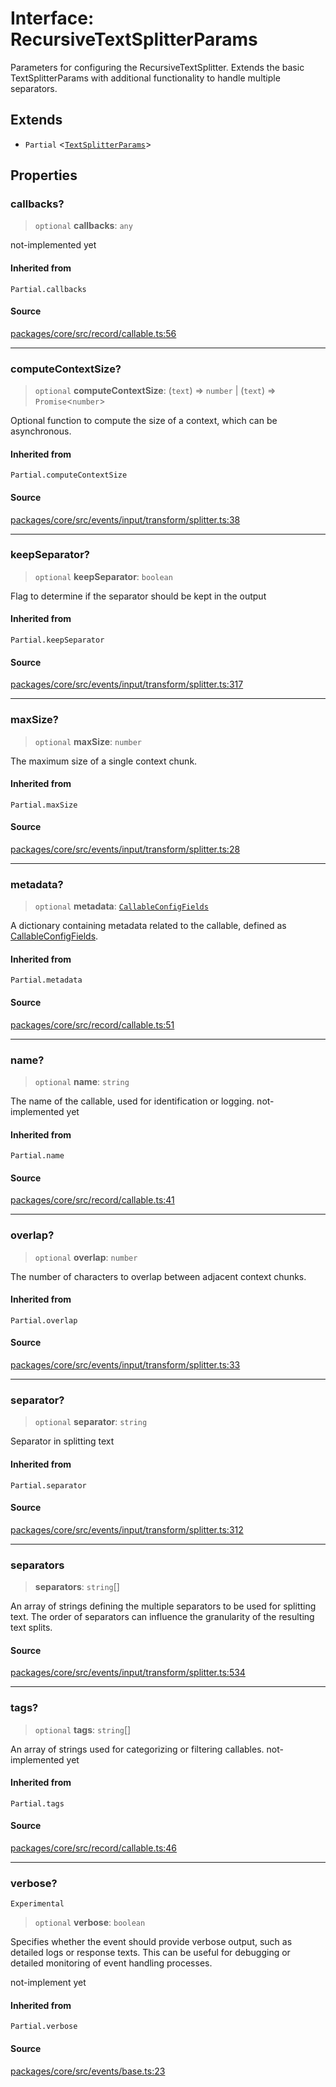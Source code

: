 # Interface: RecursiveTextSplitterParams

Parameters for configuring the RecursiveTextSplitter.
Extends the basic TextSplitterParams with additional functionality to handle multiple separators.

## Extends

- `Partial` \<[`TextSplitterParams`](TextSplitterParams.md)\>

## Properties

### callbacks?

> `optional` **callbacks**: `any`

not-implemented yet

#### Inherited from

`Partial.callbacks`

#### Source

[packages/core/src/record/callable.ts:56](https://github.com/VictorS67/encre/blob/42c3bddca4be2d23ad959c1c99381eefbf43789c/packages/core/src/record/callable.ts#L56)

***

### computeContextSize?

> `optional` **computeContextSize**: (`text`) => `number` \| (`text`) => `Promise`\<`number`\>

Optional function to compute the size of a context, which can be asynchronous.

#### Inherited from

`Partial.computeContextSize`

#### Source

[packages/core/src/events/input/transform/splitter.ts:38](https://github.com/VictorS67/encre/blob/42c3bddca4be2d23ad959c1c99381eefbf43789c/packages/core/src/events/input/transform/splitter.ts#L38)

***

### keepSeparator?

> `optional` **keepSeparator**: `boolean`

Flag to determine if the separator should be kept in the output

#### Inherited from

`Partial.keepSeparator`

#### Source

[packages/core/src/events/input/transform/splitter.ts:317](https://github.com/VictorS67/encre/blob/42c3bddca4be2d23ad959c1c99381eefbf43789c/packages/core/src/events/input/transform/splitter.ts#L317)

***

### maxSize?

> `optional` **maxSize**: `number`

The maximum size of a single context chunk.

#### Inherited from

`Partial.maxSize`

#### Source

[packages/core/src/events/input/transform/splitter.ts:28](https://github.com/VictorS67/encre/blob/42c3bddca4be2d23ad959c1c99381eefbf43789c/packages/core/src/events/input/transform/splitter.ts#L28)

***

### metadata?

> `optional` **metadata**: [`CallableConfigFields`](../../../../../record/callable/type-aliases/CallableConfigFields.md)

A dictionary containing metadata related to the callable, defined as [CallableConfigFields](../../../../../record/callable/type-aliases/CallableConfigFields.md).

#### Inherited from

`Partial.metadata`

#### Source

[packages/core/src/record/callable.ts:51](https://github.com/VictorS67/encre/blob/42c3bddca4be2d23ad959c1c99381eefbf43789c/packages/core/src/record/callable.ts#L51)

***

### name?

> `optional` **name**: `string`

The name of the callable, used for identification or logging. not-implemented yet

#### Inherited from

`Partial.name`

#### Source

[packages/core/src/record/callable.ts:41](https://github.com/VictorS67/encre/blob/42c3bddca4be2d23ad959c1c99381eefbf43789c/packages/core/src/record/callable.ts#L41)

***

### overlap?

> `optional` **overlap**: `number`

The number of characters to overlap between adjacent context chunks.

#### Inherited from

`Partial.overlap`

#### Source

[packages/core/src/events/input/transform/splitter.ts:33](https://github.com/VictorS67/encre/blob/42c3bddca4be2d23ad959c1c99381eefbf43789c/packages/core/src/events/input/transform/splitter.ts#L33)

***

### separator?

> `optional` **separator**: `string`

Separator in splitting text

#### Inherited from

`Partial.separator`

#### Source

[packages/core/src/events/input/transform/splitter.ts:312](https://github.com/VictorS67/encre/blob/42c3bddca4be2d23ad959c1c99381eefbf43789c/packages/core/src/events/input/transform/splitter.ts#L312)

***

### separators

> **separators**: `string`[]

An array of strings defining the multiple separators to be used for splitting text.
The order of separators can influence the granularity of the resulting text splits.

#### Source

[packages/core/src/events/input/transform/splitter.ts:534](https://github.com/VictorS67/encre/blob/42c3bddca4be2d23ad959c1c99381eefbf43789c/packages/core/src/events/input/transform/splitter.ts#L534)

***

### tags?

> `optional` **tags**: `string`[]

An array of strings used for categorizing or filtering callables. not-implemented yet

#### Inherited from

`Partial.tags`

#### Source

[packages/core/src/record/callable.ts:46](https://github.com/VictorS67/encre/blob/42c3bddca4be2d23ad959c1c99381eefbf43789c/packages/core/src/record/callable.ts#L46)

***

### verbose?

`Experimental`

> `optional` **verbose**: `boolean`

Specifies whether the event should provide verbose output, such as detailed logs or response texts.
This can be useful for debugging or detailed monitoring of event handling processes.

not-implement yet

#### Inherited from

`Partial.verbose`

#### Source

[packages/core/src/events/base.ts:23](https://github.com/VictorS67/encre/blob/42c3bddca4be2d23ad959c1c99381eefbf43789c/packages/core/src/events/base.ts#L23)
